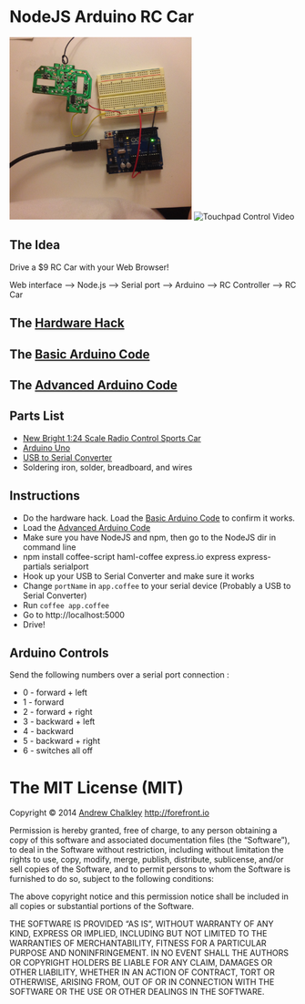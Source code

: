 NodeJS Arduino RC Car
===============================

<img src="hardware_hack/wiring_it_up.jpg" width="320" height="320"> ![Touchpad Control Video](https://github.com/richard512/extremely_remote_controlled_car/blob/master/video/demo.gif?raw=true)

## The Idea

Drive a $9 RC Car with your Web Browser!

Web interface --> Node.js --> Serial port --> Arduino --> RC Controller --> RC Car

## The [Hardware Hack](https://github.com/richard512/NodeJS_Arduino_RC_Car/tree/master/hardware_hack)

## The [Basic Arduino Code](Arduino/back_forward.ino)

## The [Advanced Arduino Code](Arduino/serial_port_controlled_car.ino)

## Parts List

* [New Bright 1:24 Scale Radio Control Sports Car](https://www.walmart.com/ip/New-Bright-1-24-Scale-Radio-Control-Sports-Car/24389673)
* [Arduino Uno](https://www.amazon.com/Arduino-Uno-R3-Microcontroller-A000066/dp/B008GRTSV6)
* [USB to Serial Converter](https://www.amazon.com/TRENDnet-Converter-Prolific-Chipset-TU-S9/dp/B0007T27H8)
* Soldering iron, solder, breadboard, and wires

## Instructions

* Do the hardware hack. Load the [Basic Arduino Code](Arduino/back_forward.ino) to confirm it works.
* Load the [Advanced Arduino Code](Arduino/serial_port_controlled_car.ino)
* Make sure you have NodeJS and npm, then go to the NodeJS dir in command line
* npm install coffee-script haml-coffee express.io express express-partials serialport
* Hook up your USB to Serial Converter and make sure it works
* Change ```portName``` in ```app.coffee``` to your serial device (Probably a USB to Serial Converter)
* Run ```coffee app.coffee```
* Go to http://localhost:5000
* Drive!

## Arduino Controls

Send the following numbers over a serial port connection :

* 0 - forward + left
* 1 - forward
* 2 - forward + right
* 3 - backward + left
* 4 - backward
* 5 - backward + right
* 6 - switches all off


The MIT License (MIT)
=========

Copyright © 2014 [Andrew Chalkley](http://twitter.com/chalkers) http://forefront.io

Permission is hereby granted, free of charge, to any person obtaining a copy of this software and associated documentation files (the “Software”), to deal in the Software without restriction, including without limitation the rights to use, copy, modify, merge, publish, distribute, sublicense, and/or sell copies of the Software, and to permit persons to whom the Software is furnished to do so, subject to the following conditions:

The above copyright notice and this permission notice shall be included in all copies or substantial portions of the Software.

THE SOFTWARE IS PROVIDED “AS IS”, WITHOUT WARRANTY OF ANY KIND, EXPRESS OR IMPLIED, INCLUDING BUT NOT LIMITED TO THE WARRANTIES OF MERCHANTABILITY, FITNESS FOR A PARTICULAR PURPOSE AND NONINFRINGEMENT. IN NO EVENT SHALL THE AUTHORS OR COPYRIGHT HOLDERS BE LIABLE FOR ANY CLAIM, DAMAGES OR OTHER LIABILITY, WHETHER IN AN ACTION OF CONTRACT, TORT OR OTHERWISE, ARISING FROM, OUT OF OR IN CONNECTION WITH THE SOFTWARE OR THE USE OR OTHER DEALINGS IN THE SOFTWARE.

